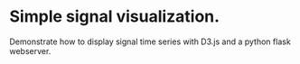 # Simple signal visualization.

Demonstrate how to display signal time series with D3.js and a python flask webserver.


